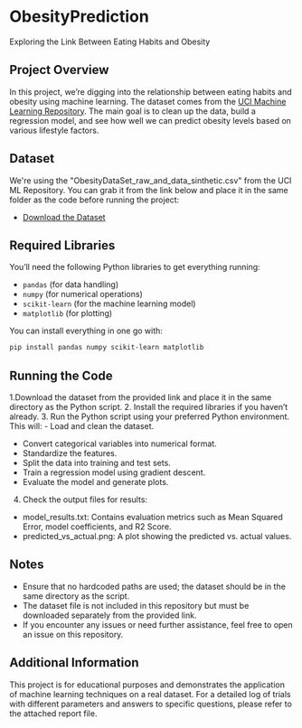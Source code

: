 # ObesityPrediction
Exploring the Link Between Eating Habits and Obesity

## Project Overview
In this project, we’re digging into the relationship between eating habits and obesity using machine learning. The dataset comes from the [UCI Machine Learning Repository](https://archive.ics.uci.edu/ml/index.php). The main goal is to clean up the data, build a regression model, and see how well we can predict obesity levels based on various lifestyle factors.

## Dataset
We're using the "ObesityDataSet_raw_and_data_sinthetic.csv" from the UCI ML Repository. You can grab it from the link below and place it in the same folder as the code before running the project:
- [Download the Dataset](https://archive.ics.uci.edu/dataset/544/estimation+of+obesity+levels+based+on+eating+habits+and+physical+condition)

## Required Libraries
You’ll need the following Python libraries to get everything running:
- `pandas` (for data handling)
- `numpy` (for numerical operations)
- `scikit-learn` (for the machine learning model)
- `matplotlib` (for plotting)

You can install everything in one go with:
```bash
pip install pandas numpy scikit-learn matplotlib
```

## Running the Code
1.Download the dataset from the provided link and place it in the same directory as the Python script.
2. Install the required libraries if you haven’t already.
3. Run the Python script using your preferred Python environment. This will:
    - Load and clean the dataset.
  - Convert categorical variables into numerical format.
  - Standardize the features.
  - Split the data into training and test sets.
  - Train a regression model using gradient descent.
  - Evaluate the model and generate plots.
4. Check the output files for results:
  - model_results.txt: Contains evaluation metrics such as Mean Squared Error, model coefficients, and R2 Score.
  - predicted_vs_actual.png: A plot showing the predicted vs. actual values.
    
## Notes
  - Ensure that no hardcoded paths are used; the dataset should be in the same directory as the script.
  - The dataset file is not included in this repository but must be downloaded separately from the provided link.
  - If you encounter any issues or need further assistance, feel free to open an issue on this repository.

## Additional Information
This project is for educational purposes and demonstrates the application of machine learning techniques on a real dataset.
For a detailed log of trials with different parameters and answers to specific questions, please refer to the attached report file.



